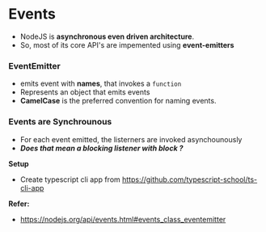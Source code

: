 # Events

- NodeJS is **asynchronous even driven architecture**.
- So, most of its core API's are impemented using **event-emitters**





### **EventEmitter** 

- emits event with **names**, that invokes a `function`
- Represents an object that emits events
- **CamelCase** is the preferred convention for naming events.



### Events are **Synchrounous**

- For each event emitted, the listerners are invoked asynchounously
- ***Does that mean a blocking listener with block ?*** 





**Setup**

- Create typescript cli app from https://github.com/typescript-school/ts-cli-app







**Refer:** 

- https://nodejs.org/api/events.html#events_class_eventemitter